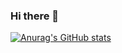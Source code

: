### Hi there 👋

[![Anurag's GitHub stats](https://github-readme-stats.vercel.app/api?username=lishouyan&show_icons=true&theme=dark)](https://github.com/anuraghazra/github-readme-stats)



<!--
**lishouyan/lishouyan** is a ✨ _special_ ✨ repository because its `README.md` (this file) appears on your GitHub profile.

Here are some ideas to get you started:

- 🔭 I’m currently working on ...
- 🌱 I’m currently learning ...
- 👯 I’m looking to collaborate on ...
- 🤔 I’m looking for help with ...
- 💬 Ask me about ...
- 📫 How to reach me: ...
- 😄 Pronouns: ...
- ⚡ Fun fact: ...
-->
